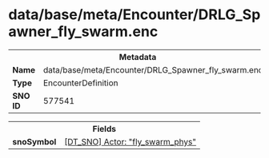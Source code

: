 <h1>data/base/meta/Encounter/DRLG_Spawner_fly_swarm.enc</h1><table><tr><th colspan="100%">Metadata</th></tr><tr><td><b>Name</b></td><td>data/base/meta/Encounter/DRLG_Spawner_fly_swarm.enc</td></tr><tr><td><b>Type</b></td><td>EncounterDefinition</td></tr><tr><td><b>SNO ID</b></td><td>577541</td></tr></table>

<table><tr><th colspan="100%">Fields</th></tr><tr><td><b>snoSymbol</b></td><td><a href="..\Actor\fly_swarm_phys.acr.md">[DT_SNO] Actor: "fly_swarm_phys"</a></td></tr></table>

